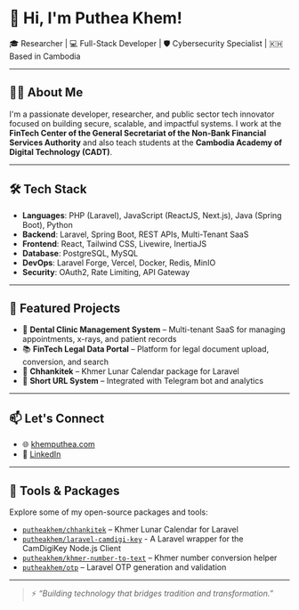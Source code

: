# 👋 Hi, I'm Puthea Khem!

🎓 Researcher | 💻 Full-Stack Developer | 🛡️ Cybersecurity Specialist | 🇰🇭 Based in Cambodia

---

## 👨‍💻 About Me

I'm a passionate developer, researcher, and public sector tech innovator focused on building secure, scalable, and impactful systems. I work at the **FinTech Center of the General Secretariat of the Non-Bank Financial Services Authority** and also teach students at the **Cambodia Academy of Digital Technology (CADT)**.

---

## 🛠️ Tech Stack

- **Languages**: PHP (Laravel), JavaScript (ReactJS, Next.js), Java (Spring Boot), Python
- **Backend**: Laravel, Spring Boot, REST APIs, Multi-Tenant SaaS
- **Frontend**: React, Tailwind CSS, Livewire, InertiaJS
- **Database**: PostgreSQL, MySQL
- **DevOps**: Laravel Forge, Vercel, Docker, Redis, MinIO
- **Security**: OAuth2, Rate Limiting, API Gateway

---

## 🚀 Featured Projects

- 🦷 **Dental Clinic Management System** – Multi-tenant SaaS for managing appointments, x-rays, and patient records
- 📚 **FinTech Legal Data Portal** – Platform for legal document upload, conversion, and search
- 📆 **Chhankitek** – Khmer Lunar Calendar package for Laravel
- 🔗 **Short URL System** – Integrated with Telegram bot and analytics
---

## 📫 Let's Connect

- 🌐 [khemputhea.com](https://khemputhea.com)
- 💼 [LinkedIn](https://www.linkedin.com/in/iamputhea/)

---

## 🧰 Tools & Packages

Explore some of my open-source packages and tools:

- [`putheakhem/chhankitek`](https://github.com/putheakhem/chhankitek) – Khmer Lunar Calendar for Laravel
- [`putheakhem/laravel-camdigi-key`](https://github.com/putheakhem/laravel-camdigi-key) - A Laravel wrapper for the CamDigiKey Node.js Client
- [`putheakhem/khmer-number-to-text`](https://github.com/putheakhem/khmer-number-to-text) – Khmer number conversion helper
- [`putheakhem/otp`](https://github.com/putheakhem/otp) – Laravel OTP generation and validation 

---

> ⚡ _“Building technology that bridges tradition and transformation.”_
